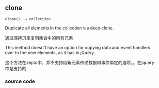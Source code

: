 ## clone

```
clone()  ⇒ collection
```

Duplicate all elements in the collection via deep clone.

通过深拷贝来复制集合中的所有元素

 This method doesn't have an option for copying data and event handlers over to the new elements, as it has in jQuery.

这个方法在zepto中，并不支持给新元素传递数据和事件绑定的选项。。在jquery中是支持的



### source code

